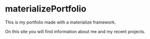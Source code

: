 # materializePortfolio

This is my portfolio made with a materialize framework.

On this site you will find information about me and my recent projects.
